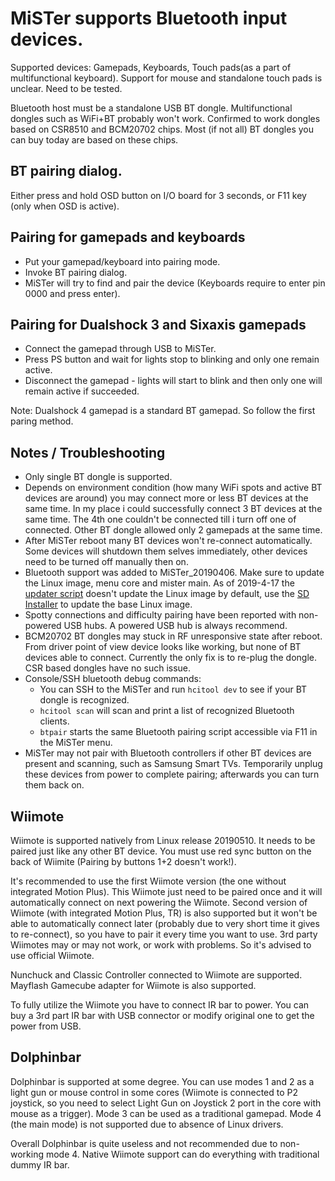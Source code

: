 # MiSTer supports Bluetooth input devices.

Supported devices: Gamepads, Keyboards, Touch pads(as a part of multifunctional keyboard). Support for mouse and standalone touch pads is unclear. Need to be tested.

Bluetooth host must be a standalone USB BT dongle. Multifunctional dongles such as WiFi+BT probably won't work. Confirmed to work dongles based on CSR8510 and BCM20702 chips. Most (if not all) BT dongles you can buy today are based on these chips.

## BT pairing dialog.
Either press and hold OSD button on I/O board for 3 seconds, or F11 key (only when OSD is active).

## Pairing for gamepads and keyboards
* Put your gamepad/keyboard into pairing mode.
* Invoke BT pairing dialog.
* MiSTer will try to find and pair the device (Keyboards require to enter pin 0000 and press enter).

## Pairing for Dualshock 3 and Sixaxis gamepads
* Connect the gamepad through USB to MiSTer.
* Press PS button and wait for lights stop to blinking and only one remain active.
* Disconnect the gamepad - lights will start to blink and then only one will remain active if succeeded.

Note: Dualshock 4 gamepad is a standard BT gamepad. So follow the first paring method.

## Notes / Troubleshooting
- Only single BT dongle is supported.
- Depends on environment condition (how many WiFi spots and active BT devices are around) you may connect more or less BT devices at the same time. In my place i could successfully connect 3 BT devices at the same time. The 4th one couldn't be connected till i turn off one of connected. Other BT dongle allowed only 2 gamepads at the same time.
- After MiSTer reboot many BT devices won't re-connect automatically. Some devices will shutdown them selves immediately, other devices need to be turned off manually then on.
- Bluetooth support was added to MiSTer_20190406. Make sure to update the Linux image, menu core and mister main. As of 2019-4-17 the [updater script](https://github.com/MiSTer-devel/Updater_script_MiSTer) doesn't update the Linux image by default, use the [SD Installer](https://github.com/MiSTer-devel/SD-Installer-Win64_MiSTer) to update the base Linux image.
- Spotty connections and difficulty pairing have been reported with non-powered USB hubs. A powered USB hub is always recommend.
- BCM20702 BT dongles may stuck in RF unresponsive state after reboot. From driver point of view device looks like working, but none of BT devices able to connect. Currently the only fix is to re-plug the dongle. CSR based dongles have no such issue.
- Console/SSH bluetooth debug commands:
    - You can SSH to the MiSTer and run `hcitool dev` to see if your BT dongle is recognized.
    - `hcitool scan` will scan and print a list of recognized Bluetooth clients.
    - `btpair` starts the same Bluetooth pairing script accessible via F11 in the MiSTer menu.
- MiSTer may not pair with Bluetooth controllers if other BT devices are present and scanning, such as Samsung Smart TVs. Temporarily unplug these devices from power to complete pairing; afterwards you can turn them back on.

## Wiimote
Wiimote is supported natively from Linux release 20190510. It needs to be paired just like any other BT device. You must use red sync button on the back of Wiimite (Pairing by buttons 1+2 doesn't work!). 

It's recommended to use the first Wiimote version (the one without integrated Motion Plus). This Wiimote just need to be paired once and it will automatically connect on next powering the Wiimote. Second version of Wiimote (with integrated Motion Plus, TR) is also supported but it won't be able to automatically connect later (probably due to very short time it gives to re-connect), so you have to pair it every time you want to use. 3rd party Wiimotes may or may not work, or work with problems. So it's advised to use official Wiimote.

Nunchuck and Classic Controller connected to Wiimote are supported. Mayflash Gamecube adapter for Wiimote is also supported.

To fully utilize the Wiimote you have to connect IR bar to power. You can buy a 3rd part IR bar with USB connector or modify original one to get the power from USB.

## Dolphinbar
Dolphinbar is supported at some degree. You can use modes 1 and 2 as a light gun or mouse control in some cores (Wiimote is connected to P2 joystick, so you need to select Light Gun on Joystick 2 port in the core with mouse as a trigger).  Mode 3 can be used as a traditional gamepad. Mode 4 (the main mode) is not supported due to absence of Linux drivers.

Overall Dolphinbar is quite useless and not recommended due to non-working mode 4. Native Wiimote support can do everything with traditional dummy IR bar.